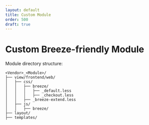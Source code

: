 ```yaml
---
layout: default
title: Custom Module
order: 500
draft: true
---
```


# Custom Breeze-friendly Module

Module directory structure:

```
<Vendor>_<Module>/
├── view/frontend/web/
│   ├── css/
│   │   ├── breeze/
│   │   │   ├── _default.less
│   │   │   ├── _checkout.less
│   │   ├── _breeze-extend.less
│   ├── js/
│   │   ├── breeze/
├── layout/
├── templates/
```
